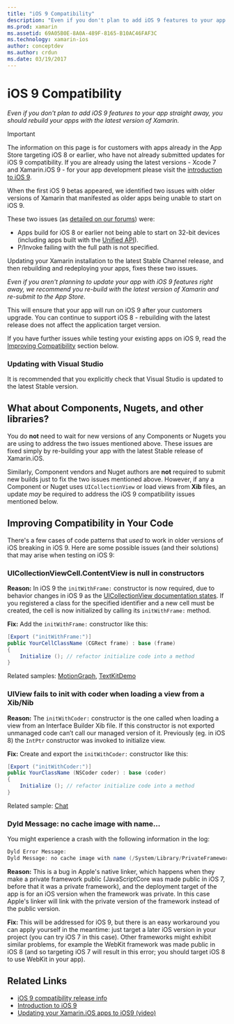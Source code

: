 ```yaml
---
title: "iOS 9 Compatibility"
description: "Even if you don't plan to add iOS 9 features to your app straight away, you should rebuild your apps with the latest version of Xamarin."
ms.prod: xamarin
ms.assetid: 69A05B0E-8A0A-489F-8165-B10AC46FAF3C
ms.technology: xamarin-ios
author: conceptdev
ms.author: crdun
ms.date: 03/19/2017
---
```


# iOS 9 Compatibility

_Even if you don't plan to add iOS 9 features to your app straight away, you should rebuild your apps with the latest version of Xamarin._

> [!IMPORTANT]
> The information on this page is for customers with apps already in the App
> Store targeting iOS 8 or earlier, who have not already submitted updates
> for iOS 9 compatibility. If you are already using the latest versions -
> Xcode 7 and Xamarin.iOS 9 - for your app development please visit the
> [introduction to iOS 9](~/ios/platform/introduction-to-ios9/index.md).

When the first iOS 9 betas appeared, we identified two issues with older versions of
Xamarin that manifested as older apps being unable to start on iOS 9.

These two issues (as [detailed on our forums](http://forums.xamarin.com/discussion/comment/131529/#Comment_131529)) were:

- Apps build for iOS 8 or earlier not being able to start on 32-bit devices (including apps built with the [Unified API](~/cross-platform/macios/unified/index.md)).
- P/Invoke failing with the full path is not specified.

Updating your Xamarin installation to the latest Stable Channel release,
and then rebuilding and redeploying your apps, fixes these two issues.

_Even if you aren't planning to update your app with iOS 9 features right away, we recommend
you re-build with the latest version of Xamarin and re-submit to the App Store_.



This will ensure that your app will run on iOS 9 after your customers upgrade.
You can continue to support iOS 8 - rebuilding with the latest release does
not affect the application target version.

If you have further issues while testing your existing apps on iOS 9,
read the [Improving Compatibility](#compat) section below.


### Updating with Visual Studio

It is recommended that you explicitly check that Visual Studio is updated to the latest Stable version.

## What about Components, Nugets, and other libraries?

You do **not** need to wait for new versions of any Components or
Nugets you are using to address the two issues mentioned above.
These issues are fixed simply by re-building your app with the
latest Stable release of Xamarin.iOS.

Similarly, Component vendors and Nuget authors are **not** required to submit
new builds just to fix the two issues mentioned above. However, if any a
Component or Nuget uses `UICollectionView` or load views from **Xib** files, an update
*may* be required to address the iOS 9 compatibility issues mentioned below.


<a name="compat" />

## Improving Compatibility in Your Code

There's a few cases of code patterns that *used* to work in older versions of iOS breaking in iOS 9. Here are some possible issues (and their solutions) that may arise when testing on iOS 9:

### UICollectionViewCell.ContentView is null in constructors

**Reason:** In iOS 9 the `initWithFrame:` constructor is now required, due to behavior changes in iOS 9 as the [UICollectionView documentation states](https://developer.apple.com/library/ios/documentation/UIKit/Reference/UICollectionView_class/#//apple_ref/occ/instm/UICollectionView/dequeueReusableCellWithReuseIdentifier:forIndexPath). If you registered a class for the specified identifier and a new cell must be created, the cell is now initialized by calling its `initWithFrame:` method.

**Fix:** Add the `initWithFrame:` constructor like this:

```csharp
[Export ("initWithFrame:")]
public YourCellClassName (CGRect frame) : base (frame)
{
    Initialize (); // refactor initialize code into a method
}
```

Related samples: [MotionGraph](https://github.com/xamarin/monotouch-samples/commit/3c1b7a4170c001e7290db9babb2b7a6dddeb8bcb), [TextKitDemo](https://github.com/xamarin/monotouch-samples/commit/23ea01b37326963b5ebf68bbcc1edd51c66a28d6)



### UIView fails to init with coder when loading a view from a Xib/Nib

**Reason:** The `initWithCoder:` constructor is the one called when loading a view from an Interface Builder Xib file. If this constructor is not exported unmanaged code can’t call our managed version of it. Previously (eg. in iOS 8) the `IntPtr` constructor was invoked to initialize view.

**Fix:** Create and export the `initWithCoder:` constructor like this:

```csharp
[Export ("initWithCoder:")]
public YourClassName (NSCoder coder) : base (coder)
{
    Initialize (); // refactor initialize code into a method
}
```

Related sample: [Chat](https://github.com/xamarin/monotouch-samples/commit/7b81138d52e5f3f1aa3769fcb08f46122e9b6a88)


### Dyld Message: no cache image with name...

You might experience a crash with the following information in the log:

```csharp
Dyld Error Message:
Dyld Message: no cache image with name (/System/Library/PrivateFrameworks/JavaScriptCore.framework/JavaScriptCore)
```

**Reason:** This is a bug in Apple's native linker, which happens when they make a private framework public
(JavaScriptCore was made public in iOS 7, before that it was a private framework), and the deployment target
of the app is for an iOS version when the framework was private. In this case Apple's linker will link with the
private version of the framework instead of the public version.

**Fix:** This will be addressed for iOS 9, but there is an easy workaround you can apply yourself in the meantime:
just target a later iOS version in your project (you can try iOS 7 in this case). Other frameworks might exhibit
similar problems, for example the WebKit framework was made public in iOS 8 (and so targeting iOS 7 will result in
this error; you should target iOS 8 to use WebKit in your app).



## Related Links

- [iOS 9 compatibility release info](https://releases.xamarin.com/ios-hotfix-for-ios-9-preview-xcode-6/)
- [Introduction to iOS 9](~/ios/platform/introduction-to-ios9/index.md)
- [Updating your Xamarin.iOS apps to iOS9 (video)](https://university.xamarin.com/lightninglectures/Updating-your-XamariniOS-apps-to-iOS9)
